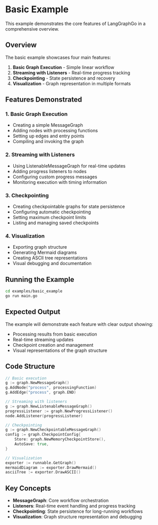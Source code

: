 # Basic Example

This example demonstrates the core features of LangGraphGo in a comprehensive overview.

## Overview

The basic example showcases four main features:
1. **Basic Graph Execution** - Simple linear workflow
2. **Streaming with Listeners** - Real-time progress tracking
3. **Checkpointing** - State persistence and recovery
4. **Visualization** - Graph representation in multiple formats

## Features Demonstrated

### 1. Basic Graph Execution
- Creating a simple MessageGraph
- Adding nodes with processing functions
- Setting up edges and entry points
- Compiling and invoking the graph

### 2. Streaming with Listeners
- Using ListenableMessageGraph for real-time updates
- Adding progress listeners to nodes
- Configuring custom progress messages
- Monitoring execution with timing information

### 3. Checkpointing
- Creating checkpointable graphs for state persistence
- Configuring automatic checkpointing
- Setting maximum checkpoint limits
- Listing and managing saved checkpoints

### 4. Visualization
- Exporting graph structure
- Generating Mermaid diagrams
- Creating ASCII tree representations
- Visual debugging and documentation

## Running the Example

```bash
cd examples/basic_example
go run main.go
```

## Expected Output

The example will demonstrate each feature with clear output showing:
- Processing results from basic execution
- Real-time streaming updates
- Checkpoint creation and management
- Visual representations of the graph structure

## Code Structure

```go
// Basic execution
g := graph.NewMessageGraph()
g.AddNode("process", processingFunction)
g.AddEdge("process", graph.END)

// Streaming with listeners  
g := graph.NewListenableMessageGraph()
progressListener := graph.NewProgressListener()
node.AddListener(progressListener)

// Checkpointing
g := graph.NewCheckpointableMessageGraph()
config := graph.CheckpointConfig{
    Store: graph.NewMemoryCheckpointStore(),
    AutoSave: true,
}

// Visualization
exporter := runnable.GetGraph()
mermaidDiagram := exporter.DrawMermaid()
asciiTree := exporter.DrawASCII()
```

## Key Concepts

- **MessageGraph**: Core workflow orchestration
- **Listeners**: Real-time event handling and progress tracking
- **Checkpointing**: State persistence for long-running workflows
- **Visualization**: Graph structure representation and debugging